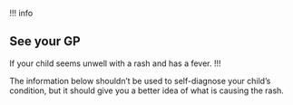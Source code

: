 !!! info
## See your GP

If your child seems unwell with a rash and has a fever.
!!!

The information below shouldn’t be used to self-diagnose your child’s
condition, but it should give you a better idea of what is causing the rash.
